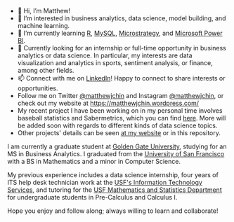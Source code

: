 - 👋 Hi, I’m Matthew! 
- 👀 I’m interested in business analytics, data science, model building, and machine learning. 
- 🌱 I’m currently learning [R](https://www.r-project.org/), [MySQL](https://www.mysql.com/), [Microstrategy](https://www.microstrategy.com/en), and [Microsoft Power BI](https://powerbi.microsoft.com/en-us/).
- 💞️ Currently looking for an internship or full-time opportunity in business analytics or data science. In particular, my interests are data visualization and analytics in sports, sentiment analysis, or finance, among other fields. 
- 📫 Connect with me on [LinkedIn](https://www.linkedin.com/in/matthew-j-chin/)! Happy to connect to share interests or opportunities. 
- Follow me on Twitter [@matthewjchin](https://www.twitter.com/matthewjchin) and Instagram [@matthewjchin](https://www.instagram.com/matthewjchin/), or check out my website at https://matthewjchin.wordpress.com/
- My recent project I have been working on in my personal time involves baseball statistics and Sabermetrics, which you can find [here](https://github.com/matthewjchin/baseballstats). More will be added soon with regards to different kinds of data science topics. 
- Other projects' details can be seen [at my website](https://matthewjchin.wordpress.com/personal-projects/) or in this repository.

I am currently a graduate student at [Golden Gate University](https://www.ggu.edu/), studying for an MS in Business Analytics. 
I graduated from the [University of San Francisco](https://www.usfca.edu/) with a BS in Mathematics and a minor in Computer Science. 

My previous experience includes a data science internship, four years of ITS help desk technician work at the [USF's Information Technology Services](https://myusf.usfca.edu/its), and tutoring for the [USF Mathematics and Statistics Department](https://myusf.usfca.edu/arts-sciences/mathematics) for undergraduate students in Pre-Calculus and Calculus I. 

Hope you enjoy and follow along; always willing to learn and collaborate!

